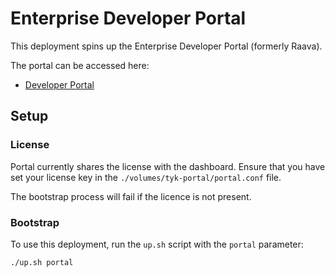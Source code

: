 # Enterprise Developer Portal

This deployment spins up the Enterprise Developer Portal (formerly Raava).

The portal can be accessed here:
- [Developer Portal](http://localhost:3100)


## Setup

### License
Portal currently shares the license with the dashboard. Ensure that you have set your license key in the `./volumes/tyk-portal/portal.conf` file.

The bootstrap process will fail if the licence is not present.

### Bootstrap

To use this deployment, run the `up.sh` script with the `portal` parameter:

```
./up.sh portal
```
